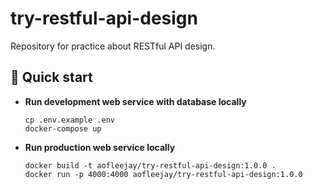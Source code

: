 # try-restful-api-design

Repository for practice about RESTful API design.

## 🚀 Quick start

- **Run development web service with database locally**

  ```
  cp .env.example .env
  docker-compose up
  ```

- **Run production web service locally**
  ```
  docker build -t aofleejay/try-restful-api-design:1.0.0 .
  docker run -p 4000:4000 aofleejay/try-restful-api-design:1.0.0
  ```
